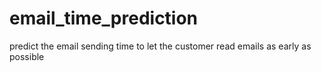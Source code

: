 # email_time_prediction
predict the email sending time to let the customer read emails as early as possible
